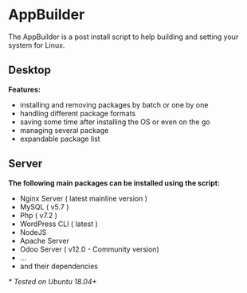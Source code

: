 # AppBuilder

The AppBuilder is a post install script to help building and setting your system for Linux.

## Desktop

**Features:**

-   installing and removing packages by batch or one by one
-   handling different package formats
-   saving some time after installing the OS or even on the go
-   managing several package
-   expandable package list

## Server

**The following main packages can be installed using the script:**

-   Nginx Server ( latest mainline version )
-   MySQL ( v5.7 )
-   Php ( v7.2 )
-   WordPress CLI ( latest )
-   NodeJS
-   Apache Server
-   Odoo Server ( v12.0 - Community version)
-   ...
-   and their dependencies

_\* Tested on Ubuntu 18.04+_
